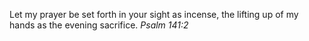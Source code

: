 Let my prayer be set forth in your sight as incense, the lifting up of my hands as the evening sacrifice. _Psalm 141:2_
